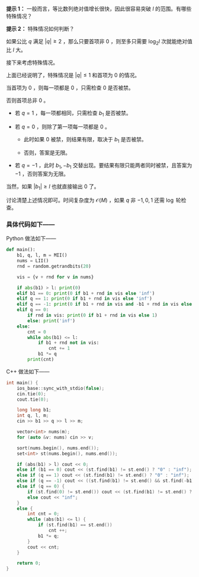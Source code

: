 **提示 1：** 一般而言，等比数列绝对值增长很快，因此很容易突破 $l$ 的范围。有哪些特殊情况？

**提示 2：** 特殊情况如何判断？

如果公比 $q$ 满足 $|q|\geq 2$ ，那么只要首项非 $0$ ，则至多只需要 $\log_2 l$ 次就能绝对值比 $l$ 大。

接下来考虑特殊情况。

上面已经说明了，特殊情况是 $|q|\leq 1$ 和首项为 $0$ 的情况。

当首项为 $0$ ，则每一项都是 $0$ ，只需检查 $0$ 是否被禁。

否则首项总非 $0$ 。

- 若 $q=1$ ，每一项都相同，只需检查 $b_1$ 是否被禁。

- 若 $q=0$ ，则除了第一项每一项都是 $0$ 。

    - 此时如果 $0$ 被禁，则结果有限，取决于 $b_1$ 是否被禁。

    - 否则，答案是无限。

- 若 $q=-1$ ，此时 $b_1,-b_1$ 交替出现。要结果有限只能两者同时被禁，且答案为 $-1$ ，否则答案为无限。

当然，如果 $|b_1|\geq l$ 也就直接输出 $0$ 了。

讨论清楚上述情况即可。时间复杂度为 $\mathcal{O}(M)$ ，如果 $q$ 非 $-1,0,1$ 还需 $\log$ 轮检查。

### 具体代码如下——

Python 做法如下——

```Python []
def main():
    b1, q, l, m = MII()
    nums = LII()
    rnd = random.getrandbits(20)

    vis = {v + rnd for v in nums}

    if abs(b1) > l: print(0)
    elif b1 == 0: print(0 if b1 + rnd in vis else 'inf')
    elif q == 1: print(0 if b1 + rnd in vis else 'inf')
    elif q == -1: print(0 if b1 + rnd in vis and -b1 + rnd in vis else 'inf')
    elif q == 0:
        if rnd in vis: print(0 if b1 + rnd in vis else 1)
        else: print('inf')
    else:
        cnt = 0
        while abs(b1) <= l:
            if b1 + rnd not in vis:
                cnt += 1
            b1 *= q
        print(cnt)
```

C++ 做法如下——

```cpp []
int main() {
    ios_base::sync_with_stdio(false);
    cin.tie(0);
    cout.tie(0);

    long long b1;
    int q, l, m;
    cin >> b1 >> q >> l >> m;

    vector<int> nums(m);
    for (auto &v: nums) cin >> v;

    sort(nums.begin(), nums.end());
    set<int> st(nums.begin(), nums.end());

    if (abs(b1) > l) cout << 0;
    else if (b1 == 0) cout << (st.find(b1) != st.end() ? "0" : "inf");
    else if (q == 1) cout << (st.find(b1) != st.end() ? "0" : "inf");
    else if (q == -1) cout << ((st.find(b1) != st.end() && st.find(-b1) != st.end()) ? "0" : "inf");
    else if (q == 0) {
        if (st.find(0) != st.end()) cout << (st.find(b1) != st.end() ? 0 : 1);
        else cout << "inf";
    }
    else {
        int cnt = 0;
        while (abs(b1) <= l) {
            if (st.find(b1) == st.end())
                cnt ++;
            b1 *= q;
        }
        cout << cnt;
    }

    return 0;
}
```
